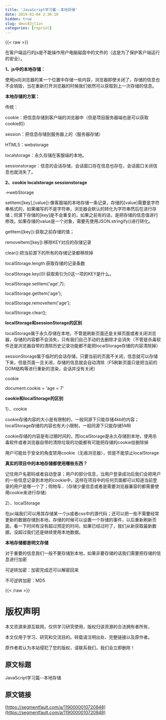 ```yaml
---
title: 'JavaScript学习篇--本地存储' 
date: 2019-01-04 2:30:10
hidden: true
slug: dmvc83jl1zn
categories: [reprint]
---
```


{{< raw >}}

                    
<p>在客户端运行的js是不能操作用户电脑磁盘中的文件的（这是为了保护客户端运行的安全）。</p>
<p><strong>1、js中的本地存储：</strong></p>
<p>使用js向浏览器的某一个位置中存储一些内容，浏览器即使关闭了，存储的信息也不会销毁，当在重新打开浏览器的时候我们依然可以获取到上一次存储的信息。</p>
<p><strong>本地存储的方案：</strong></p>
<p>传统：</p>
<p>cookie：把信息存储到客户端的浏览器中（但是项目服务器端也是可以获取cookie的）</p>
<p>session：把信息存储到服务器上的（服务器存储）</p>
<p>HTML5：webstorage</p>
<p>localstorage：永久存储在客服端的本地。</p>
<p>sessionstorage：信息的会话存储，会话窗口存在信息也存在，会话窗口关闭信息也就消失了。</p>
<p><strong>2、cookie localstorage sessionstorage</strong></p>
<p>-&gt;webStorage</p>
<p>setltem([key],[value]):像客服端的本地存储一条记录，存储的[value]需要是字符串格式的，如果编写的不是字符串，浏览器会默认的转化为字符串然后在进行存储；同源下存储的[key]是不会重复的，如果之前有的话，是把存储的信息值进行修改。如果存储的value是一个对象，需要先使用JSON.stringify()进行转化。</p>
<p>getltem([key]):获取之前存储的值；</p>
<p>removeltem([key]):移除KEY对应的存储记录</p>
<p>clear():把当前源下的所有的存储记录都移除掉</p>
<p>localStorage.length:获取存储的记录条数</p>
<p>localStorage.key(0):获取索引为0这一项的KEY是什么。</p>
<p>localStorage.setltem('age',7);</p>
<p>localStorage.getltem('age');</p>
<p>localStorage.removeltem('age');</p>
<p>localStorage.clear();</p>
<p><strong>localStorage和sessionStorage的区别</strong></p>
<p>localStorage属于永久存储在本地，不管是刷新页面还是关掉页面或者关闭浏览器，存储的内容都不会消失，只有我们自己手动的去删除才会消失（不管是杀毒软件还是浏览器自带的清除历史记录功能都不能把localStorage存储的内容清除掉）</p>
<p>sessionStorage属于临时的会话存储，只要当前的页面不关闭，信息就可以存储下来，但是页面一旦关闭，存储的信息就会自动清除（F5刷新页面只是把当前的DOM结构等进行重新的渲染，会话并没有关闭）</p>
<p>cookie</p>
<p>document.cookie = 'age = 7'</p>
<p><strong>cookie和localStorage的区别</strong></p>
<p>1）、cookie</p>
<p>cookie存储内容的大小是有限制的，一般同源下只能存储4kb的内容；localStorage存储的内容也有大小限制，一般同源下只能存储5MB</p>
<p>cookie存储的内容是有过期时间的，而localStorage是永久存储到本地，使用杀毒软件或者浏览器自带的清除垃圾的功能都有可能把存储的cookie给删除掉</p>
<p>用户可能处于安全的角度禁用cookie（无痕浏览器），但是不能禁止localStorage</p>
<p><strong>真实的项目中的本地存储都使用哪些东西？</strong></p>
<p>记住用户名密码或者自动登录；用户的部分信息，当用户登录成功后我们会把用户的一些信息记录到本地的cookie中，这样在项目中的任何页面都可以知道当前登录的用户是哪一个了；购物车..（存储少量信息或者是需要浏览器兼容的都需要使用cookie来进行存储）</p>
<p>2）、localStorage</p>
<p>在pc端我们可以用其存储某一个js或者css中的源代码；还可以把一些不需要经常更新的数据存储到本地，存储的时候可以设置一个存储的事件，以后重新刷新页面，看一下时间有没有超过预定的时间，如果已经过时了，我们从新获取最新数据，没超过我们还是继续使用本地数据。</p>
<p><strong>本地存储都是明文存储</strong></p>
<p>对于重要的信息我们一般不要存储到本地，如果非要存储的话我们需要把存储的信息进行加密</p>
<p>可逆转加密：加密完成还可以解密回来</p>
<p>不可逆转加密：MD5</p>

                
{{< /raw >}}

# 版权声明
本文资源来源互联网，仅供学习研究使用，版权归该资源的合法拥有者所有，

本文仅用于学习、研究和交流目的。转载请注明出处、完整链接以及原作者。

原作者若认为本站侵犯了您的版权，请联系我们，我们会立即删除！

## 原文标题
JavaScript学习篇--本地存储

## 原文链接
[https://segmentfault.com/a/1190000010720848](https://segmentfault.com/a/1190000010720848)

